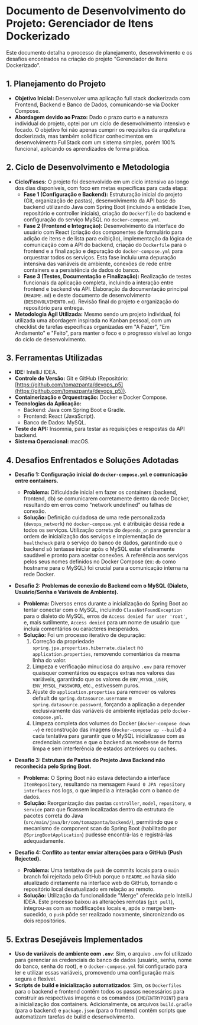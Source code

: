 # Documento de Desenvolvimento do Projeto: Gerenciador de Itens Dockerizado

Este documento detalha o processo de planejamento, desenvolvimento e os desafios encontrados na criação do projeto "Gerenciador de Itens Dockerizado".

## 1. Planejamento do Projeto

* **Objetivo Inicial:** Desenvolver uma aplicação full stack dockerizada com Frontend, Backend e Banco de Dados, comunicando-se via Docker Compose.
* **Abordagem devido ao Prazo:** Dado o prazo curto e a natureza individual do projeto, optei por um ciclo de desenvolvimento intensivo e focado. O objetivo foi não apenas cumprir os requisitos da arquitetura dockerizada, mas também solidificar conhecimentos em desenvolvimento FullStack com um sistema simples, porém 100% funcional, aplicando os aprendizados de forma prática.

## 2. Ciclo de Desenvolvimento e Metodologia

* **Ciclo/Fases:** O projeto foi desenvolvido em um ciclo intensivo ao longo dos dias disponíveis, com foco em metas específicas para cada etapa:
    * **Fase 1 (Configuração e Backend):** Estruturação inicial do projeto (Git, organização de pastas), desenvolvimento da API base do backend utilizando Java com Spring Boot (incluindo a entidade `Item`, repositório e controller iniciais), criação do `Dockerfile` do backend e configuração do serviço MySQL no `docker-compose.yml`.
    * **Fase 2 (Frontend e Integração):** Desenvolvimento da interface do usuário com React (criação dos componentes de formulário para adição de itens e de lista para exibição), implementação da lógica de comunicação com a API do backend, criação do `Dockerfile` para o frontend e a finalização e depuração do `docker-compose.yml` para orquestrar todos os serviços. Esta fase incluiu uma depuração intensiva das variáveis de ambiente, conexões de rede entre containers e a persistência de dados do banco.
    * **Fase 3 (Testes, Documentação e Finalização):** Realização de testes funcionais da aplicação completa, incluindo a interação entre frontend e backend via API. Elaboração da documentação principal (`README.md`) e deste documento de desenvolvimento (`DESENVOLVIMENTO.md`). Revisão final do projeto e organização do repositório para entrega.
* **Metodologia Ágil Utilizada:** Mesmo sendo um projeto individual, foi utilizada uma abordagem inspirada no Kanban pessoal, com um checklist de tarefas específicas organizadas em "A Fazer", "Em Andamento" e "Feito", para manter o foco e o progresso visível ao longo do ciclo de desenvolvimento.

## 3. Ferramentas Utilizadas

* **IDE:** IntelliJ IDEA.
* **Controle de Versão:** Git e GitHub (Repositório: [https://github.com/tomazpanta/devops_p5](https://github.com/tomazpanta/devops_p5)).
* **Containerização e Orquestração:** Docker e Docker Compose.
* **Tecnologias da Aplicação:**
    * Backend: Java com Spring Boot e Gradle.
    * Frontend: React (JavaScript).
    * Banco de Dados: MySQL.
* **Teste de API:** Insomnia, para testar as requisições e respostas da API backend.
* **Sistema Operacional:** macOS.

## 4. Desafios Enfrentados e Soluções Adotadas

* **Desafio 1: Configuração inicial do `docker-compose.yml` e comunicação entre containers.**
    * **Problema:** Dificuldade inicial em fazer os containers (backend, frontend, db) se comunicarem corretamente dentro da rede Docker, resultando em erros como "network undefined" ou falhas de conexão.
    * **Solução:** Definição cuidadosa de uma rede personalizada (`devops_network`) no `docker-compose.yml` e atribuição dessa rede a todos os serviços. Utilização correta do `depends_on` para gerenciar a ordem de inicialização dos serviços e implementação de `healthcheck` para o serviço do banco de dados, garantindo que o backend só tentasse iniciar após o MySQL estar efetivamente saudável e pronto para aceitar conexões. A referência aos serviços pelos seus nomes definidos no Docker Compose (ex: `db` como hostname para o MySQL) foi crucial para a comunicação interna na rede Docker.

* **Desafio 2: Problemas de conexão do Backend com o MySQL (Dialeto, Usuário/Senha e Variáveis de Ambiente).**
    * **Problema:** Diversos erros durante a inicialização do Spring Boot ao tentar conectar com o MySQL, incluindo `ClassNotFoundException` para o dialeto do MySQL, erros de `Access denied for user 'root'`, e, mais sutilmente, `Access denied` para um nome de usuário que incluía comentários ou caracteres inesperados.
    * **Solução:** Foi um processo iterativo de depuração:
        1.  Correção da propriedade `spring.jpa.properties.hibernate.dialect` no `application.properties`, removendo comentários da mesma linha do valor.
        2.  Limpeza e verificação minuciosa do arquivo `.env` para remover quaisquer comentários ou espaços extras nos valores das variáveis, garantindo que os valores de `ENV_MYSQL_USER`, `ENV_MYSQL_PASSWORD`, etc., estivessem puros.
        3.  Ajuste do `application.properties` para remover os valores default de `spring.datasource.username` e `spring.datasource.password`, forçando a aplicação a depender exclusivamente das variáveis de ambiente injetadas pelo `docker-compose.yml`.
        4.  Limpeza completa dos volumes do Docker (`docker-compose down -v`) e reconstrução das imagens (`docker-compose up --build`) a cada tentativa para garantir que o MySQL inicializasse com as credenciais corretas e que o backend as recebesse de forma limpa e sem interferência de estados anteriores ou caches.

* **Desafio 3: Estrutura de Pastas do Projeto Java Backend não reconhecida pelo Spring Boot.**
    * **Problema:** O Spring Boot não estava detectando a interface `ItemRepository`, resultando na mensagem `Found 0 JPA repository interfaces` nos logs, o que impedia a interação com o banco de dados.
    * **Solução:** Reorganização das pastas `controller`, `model`, `repository`, e `service` para que ficassem localizadas dentro da estrutura de pacotes correta do Java (`src/main/java/br/com/tomazpanta/backend/`), permitindo que o mecanismo de component scan do Spring Boot (habilitado por `@SpringBootApplication`) pudesse encontrá-las e registrá-las adequadamente.

* **Desafio 4: Conflito ao tentar enviar alterações para o GitHub (Push Rejected).**
    * **Problema:** Uma tentativa de `push` de commits locais para o `main` branch foi rejeitada pelo GitHub porque o `README.md` havia sido atualizado diretamente na interface web do GitHub, tornando o repositório local desatualizado em relação ao remoto.
    * **Solução:** Utilização da funcionalidade "Merge" oferecida pelo IntelliJ IDEA. Este processo baixou as alterações remotas (`git pull`), integrou-as com as modificações locais e, após o merge bem-sucedido, o `push` pôde ser realizado novamente, sincronizando os dois repositórios.

## 5. Extras Desejáveis Implementados

* **Uso de variáveis de ambiente com `.env`**: Sim, o arquivo `.env` foi utilizado para gerenciar as credenciais do banco de dados (usuário, senha, nome do banco, senha do root), e o `docker-compose.yml` foi configurado para ler e utilizar essas variáveis, promovendo uma configuração mais segura e flexível.
* **Scripts de build e inicialização automatizados**: Sim, os `Dockerfiles` para o backend e frontend contêm todos os passos necessários para construir as respectivas imagens e os comandos (`CMD`/`ENTRYPOINT`) para a inicialização dos containers. Adicionalmente, os arquivos `build.gradle` (para o backend) e `package.json` (para o frontend) contêm scripts que automatizam tarefas de build e desenvolvimento.